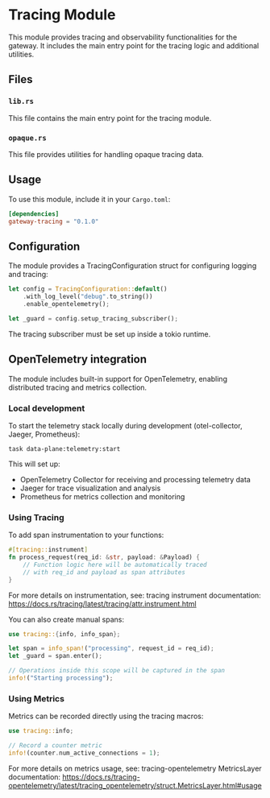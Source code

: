 # Tracing Module

This module provides tracing and observability functionalities for the gateway. It includes the
main entry point for the tracing logic and additional utilities.

## Files

### `lib.rs`
This file contains the main entry point for the tracing module.

### `opaque.rs`
This file provides utilities for handling opaque tracing data.

## Usage

To use this module, include it in your `Cargo.toml`:

```toml
[dependencies]
gateway-tracing = "0.1.0"
```

## Configuration

The module provides a TracingConfiguration struct for configuring logging and tracing:

```rust
let config = TracingConfiguration::default()
    .with_log_level("debug".to_string())
    .enable_opentelemetry();

let _guard = config.setup_tracing_subscriber();
```

The tracing subscriber must be set up inside a tokio runtime.

## OpenTelemetry integration

The module includes built-in support for OpenTelemetry, enabling distributed tracing and metrics collection.

### Local development

To start the telemetry stack locally during development (otel-collector, Jaeger, Prometheus):

`task data-plane:telemetry:start`

This will set up:
- OpenTelemetry Collector for receiving and processing telemetry data
- Jaeger for trace visualization and analysis
- Prometheus for metrics collection and monitoring

### Using Tracing

To add span instrumentation to your functions:

```rust
#[tracing::instrument]
fn process_request(req_id: &str, payload: &Payload) {
    // Function logic here will be automatically traced
    // with req_id and payload as span attributes
}
```

For more details on instrumentation, see: tracing instrument documentation: https://docs.rs/tracing/latest/tracing/attr.instrument.html

You can also create manual spans:

```rust
use tracing::{info, info_span};

let span = info_span!("processing", request_id = req_id);
let _guard = span.enter();

// Operations inside this scope will be captured in the span
info!("Starting processing");
```

### Using Metrics

Metrics can be recorded directly using the tracing macros:

```rust
use tracing::info;

// Record a counter metric
info!(counter.num_active_connections = 1);
```

For more details on metrics usage, see: tracing-opentelemetry MetricsLayer documentation: https://docs.rs/tracing-opentelemetry/latest/tracing_opentelemetry/struct.MetricsLayer.html#usage
